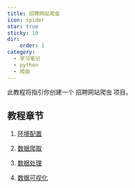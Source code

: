 ```yaml
---
title: 招聘网站爬虫
icon: spider
star: true
sticky: 10
dir:
    order: 1
category:
  - 学习笔记
  - python
  - 爬虫
---
```


此教程将指引你创建一个 招聘网站爬虫 项目。

<!-- more -->
## 教程章节

1. [环境配置](env.md)

1. [数据爬取](scraping.md)

1. [数据处理](processing.md)

1. [数据可视化](visualization.md)


